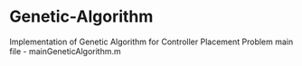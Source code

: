 # Genetic-Algorithm
Implementation of Genetic Algorithm for Controller Placement Problem
main file - mainGeneticAlgorithm.m
